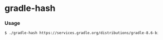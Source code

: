 # gradle-hash

### Usage

```bash
$ ./gradle-hash https://services.gradle.org/distributions/gradle-8.6-bin.zip
```
